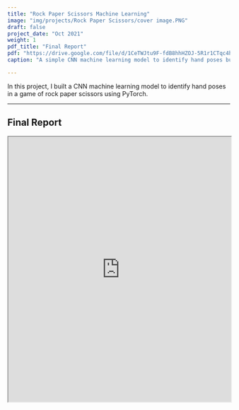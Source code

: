 ```yaml
---
title: "Rock Paper Scissors Machine Learning"
image: "img/projects/Rock Paper Scissors/cover image.PNG"
draft: false
project_date: "Oct 2021"
weight: 1
pdf_title: "Final Report"
pdf: "https://drive.google.com/file/d/1CeTWJtu9F-fdB8hhHZOJ-5R1r1CTqc4h/preview"
caption: "A simple CNN machine learning model to identify hand poses built with Pytorch"

---
```

In this project, I built a CNN machine learning model to identify hand poses in a game of rock paper scissors using PyTorch.

---
## Final Report
<iframe src="https://drive.google.com/file/d/1CeTWJtu9F-fdB8hhHZOJ-5R1r1CTqc4h/preview" width="100%" height="600" allow="autoplay"></iframe>
